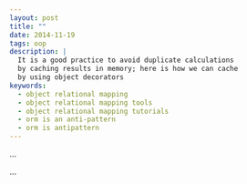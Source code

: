 ```yaml
---
layout: post
title: ""
date: 2014-11-19
tags: oop
description: |
  It is a good practice to avoid duplicate calculations
  by caching results in memory; here is how we can cache
  by using object decorators
keywords:
  - object relational mapping
  - object relational mapping tools
  - object relational mapping tutorials
  - orm is an anti-pattern
  - orm is antipattern
---
```


...

<!--more-->

...
